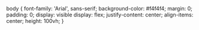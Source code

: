body {
      font-family: 'Arial', sans-serif;
      background-color: #f4f4f4;
      margin: 0;
      padding: 0;
      display: visible
      display: flex;
      justify-content: center;
      align-items: center;
      height: 100vh;
    }




